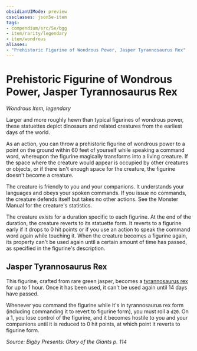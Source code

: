 ```yaml
---
obsidianUIMode: preview
cssclasses: json5e-item
tags:
- compendium/src/5e/bgg
- item/rarity/legendary
- item/wondrous
aliases: 
- "Prehistoric Figurine of Wondrous Power, Jasper Tyrannosaurus Rex"
---
```

# Prehistoric Figurine of Wondrous Power, Jasper Tyrannosaurus Rex
*Wondrous Item, legendary*  


Larger and more roughly hewn than typical figurines of wondrous power, these statuettes depict dinosaurs and related creatures from the earliest days of the world.

As an action, you can throw a prehistoric figurine of wondrous power to a point on the ground within 60 feet of yourself while speaking a command word, whereupon the figurine magically transforms into a living creature. If the space where the creature would appear is occupied by other creatures or objects, or if there isn't enough space for the creature, the figurine doesn't become a creature.

The creature is friendly to you and your companions. It understands your languages and obeys your spoken commands. If you issue no commands, the creature defends itself but takes no other actions. See the Monster Manual for the creature's statistics.

The creature exists for a duration specific to each figurine. At the end of the duration, the creature reverts to its statuette form. It reverts to a figurine early if it drops to 0 hit points or if you use an action to speak the command word again while touching it. When the creature becomes a figurine again, its property can't be used again until a certain amount of time has passed, as specified in the figurine's description.

## Jasper Tyrannosaurus Rex

This figurine, crafted from rare green jasper, becomes a [tyrannosaurus rex](/Systems/5e/bestiary/beast/tyrannosaurus-rex.md) for up to 1 hour. Once it has been used, it can't be used again until 14 days have passed.

Whenever you command the figurine while it's in tyrannosaurus rex form (including commanding it to revert to figurine form), you must roll a `d20`. On a 1, you lose control of the figurine, and it becomes hostile to you and your companions until it is reduced to 0 hit points, at which point it reverts to figurine form.

*Source: Bigby Presents: Glory of the Giants p. 114*